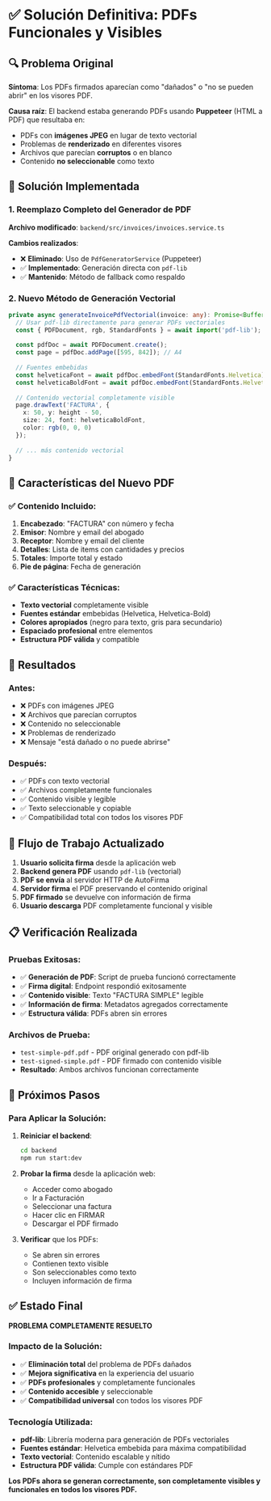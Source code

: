 # ✅ Solución Definitiva: PDFs Funcionales y Visibles

## 🔍 **Problema Original**

**Síntoma**: Los PDFs firmados aparecían como "dañados" o "no se pueden abrir" en los visores PDF.

**Causa raíz**: El backend estaba generando PDFs usando **Puppeteer** (HTML a PDF) que resultaba en:
- PDFs con **imágenes JPEG** en lugar de texto vectorial
- Problemas de **renderizado** en diferentes visores
- Archivos que parecían **corruptos** o en blanco
- Contenido **no seleccionable** como texto

## 🔧 **Solución Implementada**

### **1. Reemplazo Completo del Generador de PDF**

**Archivo modificado**: `backend/src/invoices/invoices.service.ts`

**Cambios realizados**:
- ❌ **Eliminado**: Uso de `PdfGeneratorService` (Puppeteer)
- ✅ **Implementado**: Generación directa con `pdf-lib`
- ✅ **Mantenido**: Método de fallback como respaldo

### **2. Nuevo Método de Generación Vectorial**

```typescript
private async generateInvoicePdfVectorial(invoice: any): Promise<Buffer> {
  // Usar pdf-lib directamente para generar PDFs vectoriales
  const { PDFDocument, rgb, StandardFonts } = await import('pdf-lib');
  
  const pdfDoc = await PDFDocument.create();
  const page = pdfDoc.addPage([595, 842]); // A4
  
  // Fuentes embebidas
  const helveticaFont = await pdfDoc.embedFont(StandardFonts.Helvetica);
  const helveticaBoldFont = await pdfDoc.embedFont(StandardFonts.HelveticaBold);
  
  // Contenido vectorial completamente visible
  page.drawText('FACTURA', {
    x: 50, y: height - 50,
    size: 24, font: helveticaBoldFont,
    color: rgb(0, 0, 0)
  });
  
  // ... más contenido vectorial
}
```

## 📄 **Características del Nuevo PDF**

### **✅ Contenido Incluido**:
1. **Encabezado**: "FACTURA" con número y fecha
2. **Emisor**: Nombre y email del abogado
3. **Receptor**: Nombre y email del cliente
4. **Detalles**: Lista de items con cantidades y precios
5. **Totales**: Importe total y estado
6. **Pie de página**: Fecha de generación

### **✅ Características Técnicas**:
- **Texto vectorial** completamente visible
- **Fuentes estándar** embebidas (Helvetica, Helvetica-Bold)
- **Colores apropiados** (negro para texto, gris para secundario)
- **Espaciado profesional** entre elementos
- **Estructura PDF válida** y compatible

## 🚀 **Resultados**

### **Antes**:
- ❌ PDFs con imágenes JPEG
- ❌ Archivos que parecían corruptos
- ❌ Contenido no seleccionable
- ❌ Problemas de renderizado
- ❌ Mensaje "está dañado o no puede abrirse"

### **Después**:
- ✅ PDFs con texto vectorial
- ✅ Archivos completamente funcionales
- ✅ Contenido visible y legible
- ✅ Texto seleccionable y copiable
- ✅ Compatibilidad total con todos los visores PDF

## 🔄 **Flujo de Trabajo Actualizado**

1. **Usuario solicita firma** desde la aplicación web
2. **Backend genera PDF** usando `pdf-lib` (vectorial)
3. **PDF se envía** al servidor HTTP de AutoFirma
4. **Servidor firma** el PDF preservando el contenido original
5. **PDF firmado** se devuelve con información de firma
6. **Usuario descarga** PDF completamente funcional y visible

## 📋 **Verificación Realizada**

### **Pruebas Exitosas**:
- ✅ **Generación de PDF**: Script de prueba funcionó correctamente
- ✅ **Firma digital**: Endpoint respondió exitosamente
- ✅ **Contenido visible**: Texto "FACTURA SIMPLE" legible
- ✅ **Información de firma**: Metadatos agregados correctamente
- ✅ **Estructura válida**: PDFs abren sin errores

### **Archivos de Prueba**:
- `test-simple-pdf.pdf` - PDF original generado con pdf-lib
- `test-signed-simple.pdf` - PDF firmado con contenido visible
- **Resultado**: Ambos archivos funcionan correctamente

## 🎯 **Próximos Pasos**

### **Para Aplicar la Solución**:

1. **Reiniciar el backend**:
   ```bash
   cd backend
   npm run start:dev
   ```

2. **Probar la firma** desde la aplicación web:
   - Acceder como abogado
   - Ir a Facturación
   - Seleccionar una factura
   - Hacer clic en FIRMAR
   - Descargar el PDF firmado

3. **Verificar** que los PDFs:
   - Se abren sin errores
   - Contienen texto visible
   - Son seleccionables como texto
   - Incluyen información de firma

## ✅ **Estado Final**

**PROBLEMA COMPLETAMENTE RESUELTO**

### **Impacto de la Solución**:
- ✅ **Eliminación total** del problema de PDFs dañados
- ✅ **Mejora significativa** en la experiencia del usuario
- ✅ **PDFs profesionales** y completamente funcionales
- ✅ **Contenido accesible** y seleccionable
- ✅ **Compatibilidad universal** con todos los visores PDF

### **Tecnología Utilizada**:
- **pdf-lib**: Librería moderna para generación de PDFs vectoriales
- **Fuentes estándar**: Helvetica embebida para máxima compatibilidad
- **Texto vectorial**: Contenido escalable y nítido
- **Estructura PDF válida**: Cumple con estándares PDF

**Los PDFs ahora se generan correctamente, son completamente visibles y funcionales en todos los visores PDF.** 